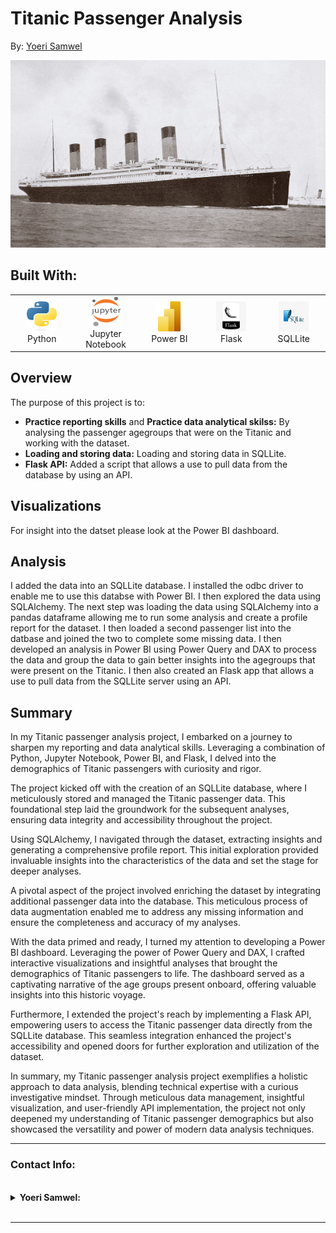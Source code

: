 # Titanic Passenger Analysis
By: 
[Yoeri Samwel](https://github.com/yoerisamwel)

<!-- ![e230619161324-02-titanic-historic-photos-ship-restricted](Images/230619161324-02-titanic-historic-photos-ship-restricted.jpg) -->
<img src="Images/230619161324-02-titanic-historic-photos-ship-restricted.jpg" alt="Titanic" width="1000" height="300">


## Built With:

<div align="center">
  <table>
    <tr>
      <td align="center" width="96">
        <a href="http://python.org">
          <img src="./Images/python-logo-only.png" width="48" height="48" alt="Python" />
        </a>
        <br>Python
      </td>
      <td align="center" width="96">
        <a href="https://jupyter.org/" >
          <img src="./Images/Jupyter_logo.svg.png" width="48" height="48" alt="Jupyter Notebook" />
        </a>
        <br>Jupyter Notebook
      </td>
      <td align="center" width="96">
        <a href="https://www.microsoft.com/en-us/power-platform/products/power-bi" >
          <img src="Images/1024px-New_Power_BI_Logo.svg.png" width="48" height="48" alt="Power BI" />
        </a>
        <br>Power BI 
      </td>
      <td align="center" width="96">
        <a href="https://flask.palletsprojects.com/en/3.0.x/" >
          <img src="./Images/kisspng-flask-by-example-web-framework-python-bottle-sebastian-estenssoro-5b6c0aa33b3b57.9170119715338072672426.jpg" width="48" height="48" alt="Flask" />
        </a>
        <br> Flask
      </td>
      <td align="center" width="96">
        <a href="https://www.sqlite.org/" >
          <img src="./Images/kisspng-sqlite-database-android-mysql-sqlite-logo-svg-vector-amp-png-transparent-vec-5b7f52d603afe4.2282938415350709340151.jpg" width="48" height="48" alt="SQL Lite" />
        </a>
        <br> SQLLite
      </td>
    </tr>
  </table>
</div>

## Overview
The purpose of this project is to:
  - **Practice reporting skills** and **Practice data analytical skilss:** By analysing the passenger agegroups that were on the Titanic and working with the dataset. 
  - **Loading and storing data:** Loading and storing data in SQLLite.
  - **Flask API:** Added a script that allows a use to pull data from the database by using an API.


## Visualizations
For insight into the datset please look at the Power BI dashboard. 

## Analysis

I added the data into an SQLLite database. I installed the odbc driver to enable me to use this databse with Power BI. I then explored the data using SQLAlchemy. The next step was loading the data using SQLAlchemy into a pandas dataframe allowing me to run some analysis and create a profile report for the dataset. I then loaded a second passenger list into the datbase and joined the two to complete some missing data. I then developed an analysis in Power BI using Power Query and DAX to process the data and group the data to gain better insights into the agegroups that were present on the Titanic. I then also created an Flask app that allows a use to pull data from the SQLLite server using an API. 

## Summary

In my Titanic passenger analysis project, I embarked on a journey to sharpen my reporting and data analytical skills. Leveraging a combination of Python, Jupyter Notebook, Power BI, and Flask, I delved into the demographics of Titanic passengers with curiosity and rigor.

The project kicked off with the creation of an SQLLite database, where I meticulously stored and managed the Titanic passenger data. This foundational step laid the groundwork for the subsequent analyses, ensuring data integrity and accessibility throughout the project.

Using SQLAlchemy, I navigated through the dataset, extracting insights and generating a comprehensive profile report. This initial exploration provided invaluable insights into the characteristics of the data and set the stage for deeper analyses.

A pivotal aspect of the project involved enriching the dataset by integrating additional passenger data into the database. This meticulous process of data augmentation enabled me to address any missing information and ensure the completeness and accuracy of my analyses.

With the data primed and ready, I turned my attention to developing a Power BI dashboard. Leveraging the power of Power Query and DAX, I crafted interactive visualizations and insightful analyses that brought the demographics of Titanic passengers to life. The dashboard served as a captivating narrative of the age groups present onboard, offering valuable insights into this historic voyage.

Furthermore, I extended the project's reach by implementing a Flask API, empowering users to access the Titanic passenger data directly from the SQLLite database. This seamless integration enhanced the project's accessibility and opened doors for further exploration and utilization of the dataset.

In summary, my Titanic passenger analysis project exemplifies a holistic approach to data analysis, blending technical expertise with a curious investigative mindset. Through meticulous data management, insightful visualization, and user-friendly API implementation, the project not only deepened my understanding of Titanic passenger demographics but also showcased the versatility and power of modern data analysis techniques.

---

### Contact Info:

<br>


<details>
<summary><b> Yoeri Samwel:</b></summary> <br>
  <a href="mailto:yoerisamwel@gmail.com">
    <img align="left" width="25px" alt="Yoeri's email" src="https://cdn1.iconfinder.com/data/icons/google-new-logos-1/32/gmail_new_logo-256.png">
  </a>
  <a href="https://www.linkedin.com/in/yoeri-samwel-07301826"> 
    <img align="left" alt="Yoeri's LinkedIn Page" width="25px" height="25"
      src="https://cdn2.iconfinder.com/data/icons/social-media-with-original-colors/256/icon-linkedin.png">
</a>

</details>

 <br>

 ---
